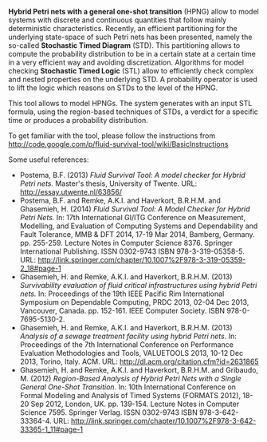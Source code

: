 **Hybrid Petri nets with a general one-shot transition** (HPNG) allow to model systems with discrete and continuous quantities that follow mainly deterministic characteristics. Recently, an efficient partitioning for the underlying state-space of such Petri nets has been presented, namely the so-called **Stochastic Timed Diagram** (STD). This partitioning allows to compute the probability distribution to be in a certain state at a certain time in a very efficient way and avoiding discretization. Algorithms for model checking **Stochastic Timed Logic** (STL) allow to efficiently check complex and nested properties on the underlying STD. A probability operator is used to lift the logic which reasons on STDs to the level of the HPNG.

This tool allows to model HPNGs. The system generates with an input STL formula, using the region-based techniques of STDs, a verdict for a specific time or produces a probability distribution.

To get familiar with the tool, please follow the instructions from http://code.google.com/p/fluid-survival-tool/wiki/BasicInstructions

Some useful references:
  * Postema, B.F. (2013) _Fluid Survival Tool: A model checker for Hybrid Petri nets._ Master's thesis, University of Twente. URL: http://essay.utwente.nl/63856/
  * Postema, B.F. and Remke, A.K.I. and Haverkort, B.R.H.M. and Ghasemieh, H. (2014) _Fluid Survival Tool: A Model Checker for Hybrid Petri Nets._ In: 17th International GI/ITG Conference on Measurement, Modelling, and Evaluation of Computing Systems and Dependability and Fault Tolerance, MMB & DFT 2014, 17-19 Mar 2014, Bamberg, Germany. pp. 255-259. Lecture Notes in Computer Science 8376. Springer International Publishing. ISSN 0302-9743 ISBN 978-3-319-05358-5. URL: http://link.springer.com/chapter/10.1007%2F978-3-319-05359-2_18#page-1
  * Ghasemieh, H. and Remke, A.K.I. and Haverkort, B.R.H.M. (2013) _Survivability evaluation of fluid critical infrastructures using hybrid Petri nets._ In: Proceedings of the 19th IEEE Pacific Rim International Symposium on Dependable Computing, PRDC 2013, 02-04 Dec 2013, Vancouver, Canada. pp. 152-161. IEEE Computer Society. ISBN 978-0-7695-5130-2.
  * Ghasemieh, H. and Remke, A.K.I. and Haverkort, B.R.H.M. (2013) _Analysis of a sewage treatment facility using hybrid Petri nets._ In: Proceedings of the 7th International Conference on Performance Evaluation Methodologies and Tools, VALUETOOLS 2013, 10-12 Dec 2013, Torino, Italy. ACM. URL: http://dl.acm.org/citation.cfm?id=2631865
  * Ghasemieh, H. and Remke, A.K.I. and Haverkort, B.R.H.M. and Gribaudo, M. (2012) _Region-Based Analysis of Hybrid Petri Nets with a Single General One-Shot Transition._ In: 10th International Conference on Formal Modeling and Analysis of Timed Systems (FORMATS 2012), 18-20 Sep 2012, London, UK. pp. 139-154. Lecture Notes in Computer Science 7595. Springer Verlag. ISSN 0302-9743 ISBN 978-3-642-33364-4. URL: http://link.springer.com/chapter/10.1007%2F978-3-642-33365-1_11#page-1
